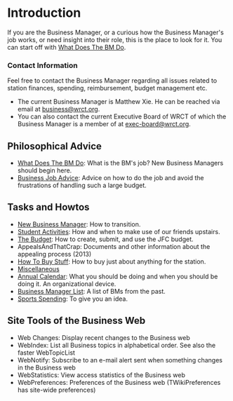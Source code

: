 <!-- TITLE: Business -->
<!-- SUBTITLE: WRCT: a business manager's web -->

# Introduction
If you are the Business Manager, or a curious how the Business Manager's job works, or need insight into their role, this is the place to look for it. You can start off with [What Does The BM Do](business/what-does-the-bm-do).
### Contact Information
Feel free to contact the Business Manager regarding all issues related to station finances, spending, reimbursement, budget management etc.
* The current Business Manager is Matthew Xie. He can be reached via email at business@wrct.org.
* You can also contact the current Executive Board of WRCT of which the Business Manager is a member of at exec-board@wrct.org.
## Philosophical Advice
* [What Does The BM Do](business/what-does-the-bm-do): What is the BM's job? New Business Managers should begin here.
* [Business Job Advice](business/business-job-advice): Advice on how to do the job and avoid the frustrations of handling such a large budget.
## Tasks and Howtos
* [New Business Manager](business/new-business-manager): How to transition.
* [Student Activities](business/student-activities): How and when to make use of our friends upstairs.
* [The Budget](business/the-budget): How to create, submit, and use the JFC budget.
* AppealsAndThatCrap: Documents and other information about the appealing process (2013)
* [How To Buy Stuff](business/how-to-buy-stuff): How to buy just about anything for the station.
* [Miscellaneous](business/miscellaneous)
* [Annual Calendar](business/annual-calendar): What you should be doing and when you should be doing it. An organizational device.
* [Business Manager List](business/business-manager-list): A list of BMs from the past.
* [Sports Spending](business/sports-spending): To give you an idea.

## Site Tools of the Business Web
* Web Changes: Display recent changes to the Business web
* WebIndex: List all Business topics in alphabetical order. See also the faster WebTopicList
* WebNotify: Subscribe to an e-mail alert sent when something changes in the Business web
* WebStatistics: View access statistics of the Business web
* WebPreferences: Preferences of the Business web (TWikiPreferences has site-wide preferences)